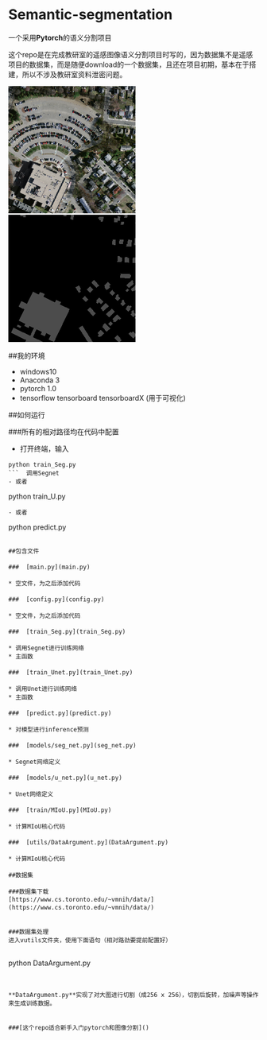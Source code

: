 # Semantic-segmentation
一个采用**Pytorch**的语义分割项目


这个repo是在完成教研室的遥感图像语义分割项目时写的，因为数据集不是遥感项目的数据集，而是随便download的一个数据集，且还在项目初期，基本在于搭建，所以不涉及教研室资料泄密问题。

![数据集示意图](asset/0_src.png)
![数据集示意图](asset/0.png)

##我的环境

- windows10
- Anaconda 3
- pytorch 1.0
- tensorflow tensorboard tensorboardX (用于可视化)

##如何运行

###所有的相对路径均在代码中配置

- 打开终端，输入  
```
python train_Seg.py
```  调用Segnet
- 或者  
```
python train_U.py
```  调用Unet
- 或者  
```
python predict.py
```  进行推断inference

##包含文件

###  [main.py](main.py)

* 空文件，为之后添加代码

###  [config.py](config.py)

* 空文件，为之后添加代码

###  [train_Seg.py](train_Seg.py)

* 调用Segnet进行训练网络
* 主函数

###  [train_Unet.py](train_Unet.py)

* 调用Unet进行训练网络
* 主函数

###  [predict.py](predict.py)

* 对模型进行inference预测

###  [models/seg_net.py](seg_net.py)

* Segnet网络定义

###  [models/u_net.py](u_net.py)

* Unet网络定义

###  [train/MIoU.py](MIoU.py)

* 计算MIoU核心代码

###  [utils/DataArgument.py](DataArgument.py)

* 计算MIoU核心代码

##数据集  

###数据集下载
[https://www.cs.toronto.edu/~vmnih/data/](https://www.cs.toronto.edu/~vmnih/data/)


###数据集处理
进入vutils文件夹，使用下面语句（相对路劲要提前配置好） 


```
python DataArgument.py
```  


**DataArgument.py**实现了对大图进行切割（成256 x 256），切割后旋转，加噪声等操作来生成训练数据。


###[这个repo适合新手入门pytorch和图像分割]()





